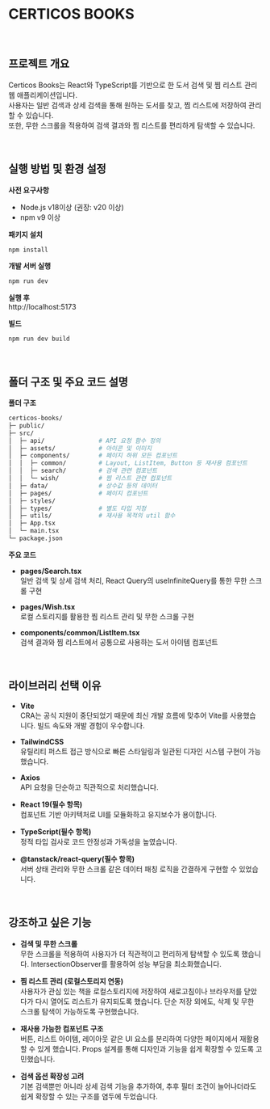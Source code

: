 # CERTICOS BOOKS

<br/>

## 프로젝트 개요

Certicos Books는 React와 TypeScript를 기반으로 한 도서 검색 및 찜 리스트 관리 웹 애플리케이션입니다.  
사용자는 일반 검색과 상세 검색을 통해 원하는 도서를 찾고, 찜 리스트에 저장하여 관리할 수 있습니다.  
또한, 무한 스크롤을 적용하여 검색 결과와 찜 리스트를 편리하게 탐색할 수 있습니다.

<br/>

## 실행 방법 및 환경 설정

**사전 요구사항**

- Node.js v18이상 (권장: v20 이상)
- npm v9 이상

**패키지 설치**

```bash
npm install
```

**개발 서버 실행**

```bash
npm run dev
```

**실행 후**  
http://localhost:5173

**빌드**

```bash
npm run dev build
```

<br/>

## 폴더 구조 및 주요 코드 설명

**폴더 구조**

```bash
certicos-books/
├─ public/
├─ src/
│  ├─ api/               # API 요청 함수 정의
│  ├─ assets/            # 아이콘 및 이미지
│  ├─ components/        # 페이지 하위 모든 컴포넌트
│  │  ├─ common/         # Layout, ListItem, Button 등 재사용 컴포넌트
│  │  ├─ search/         # 검색 관련 컴포넌트
│  │  └─ wish/           # 찜 리스트 관련 컴포넌트
│  ├─ data/              # 상수값 등의 데이터
│  ├─ pages/             # 페이지 컴포넌트
│  ├─ styles/
│  ├─ types/             # 별도 타입 지정
│  ├─ utils/             # 재사용 목적의 util 함수
│  ├─ App.tsx
│  └─ main.tsx
└─ package.json
```

**주요 코드**

- **pages/Search.tsx**  
  일반 검색 및 상세 검색 처리, React Query의 useInfiniteQuery를 통한 무한 스크롤 구현

- **pages/Wish.tsx**  
  로컬 스토리지를 활용한 찜 리스트 관리 및 무한 스크롤 구현

- **components/common/ListItem.tsx**  
  검색 결과와 찜 리스트에서 공통으로 사용하는 도서 아이템 컴포넌트

<br/>

## 라이브러리 선택 이유

- **Vite**  
  CRA는 공식 지원이 중단되었기 때문에 최신 개발 흐름에 맞추어 Vite를 사용했습니다. 빌드 속도와 개발 경험이 우수합니다.

- **TailwindCSS**  
  유틸리티 퍼스트 접근 방식으로 빠른 스타일링과 일관된 디자인 시스템 구현이 가능했습니다.

- **Axios**  
  API 요청을 단순하고 직관적으로 처리했습니다.

- **React 19(필수 항목)**  
  컴포넌트 기반 아키텍처로 UI를 모듈화하고 유지보수가 용이합니다.

- **TypeScript(필수 항목)**  
  정적 타입 검사로 코드 안정성과 가독성을 높였습니다.

- **@tanstack/react-query(필수 항목)**  
  서버 상태 관리와 무한 스크롤 같은 데이터 패칭 로직을 간결하게 구현할 수 있었습니다.

<br/>

## 강조하고 싶은 기능

- **검색 및 무한 스크롤**  
  무한 스크롤을 적용하여 사용자가 더 직관적이고 편리하게 탐색할 수 있도록 했습니다. IntersectionObserver를 활용하여 성능 부담을 최소화했습니다.

- **찜 리스트 관리 (로컬스토리지 연동)**  
  사용자가 관심 있는 책을 로컬스토리지에 저장하여 새로고침이나 브라우저를 닫았다가 다시 열어도 리스트가 유지되도록 했습니다. 단순 저장 외에도, 삭제 및 무한 스크롤 탐색이 가능하도록 구현했습니다.

- **재사용 가능한 컴포넌트 구조**  
  버튼, 리스트 아이템, 레이아웃 같은 UI 요소를 분리하여 다양한 페이지에서 재활용할 수 있게 했습니다. Props 설계를 통해 디자인과 기능을 쉽게 확장할 수 있도록 고민했습니다.

- **검색 옵션 확장성 고려**  
  기본 검색뿐만 아니라 상세 검색 기능을 추가하여, 추후 필터 조건이 늘어나더라도 쉽게 확장할 수 있는 구조를 염두에 두었습니다.

